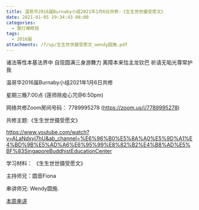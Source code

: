 ```yaml
---
title: 温哥华2016届Burnaby小组2021年1月6日共修-《生生世世摄受愿文》
date: 2021-01-05 19:34:43-08:00
categories:
  - 慧灯禅修班
tags:
  - 2016届
attachments: /f/up/生生世世摄受愿文_wendy圆施.pdf
---
```

诸法等性本基法界中 自现圆满三身游舞力 离障本来怙主龙钦巴 祈请无垢光尊常护我

温哥华2016届Burnaby小组2021年1月6日共修 

星期三晚7:00点 (莲师除疫心咒@6:50pm)

网络共修Zoom房间号码： 7789995278 (<https://zoom.us/j/7789995278>)

共修主题:《生生世世摄受愿文》 

<https://www.youtube.com/watch?v=ALaNdxyi7hU&ab_channel=%E6%96%B0%E5%8A%A0%E5%9D%A1%E4%BD%9B%E5%AD%A6%E6%95%99%E8%82%B2%E4%B8%AD%E5%BF%83SingaporeBuddhistEducationCenter>


学习材料：
《生生世世摄受愿文》


主持师兄：圆音Fiona

串讲师兄: Wendy圆施.

[本周串讲](/f/up/生生世世摄受愿文_wendy圆施.pdf)